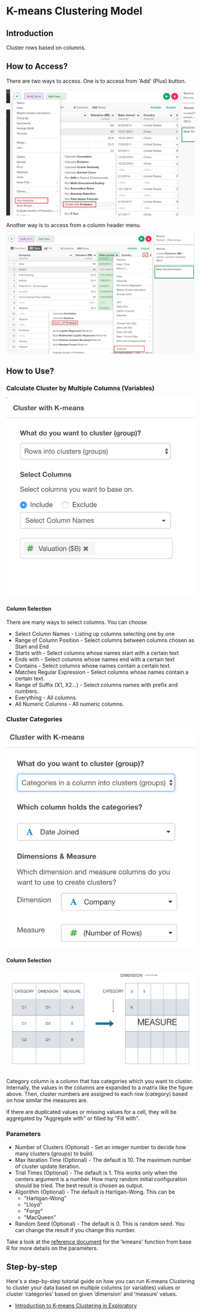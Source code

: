 # K-means Clustering Model

## Introduction

Cluster rows based on columns.

## How to Access?

There are two ways to access. One is to access from 'Add' (Plus) button.

![](images/kmeans_from_add.png)

Another way is to access from a column header menu.

![](images/kmeans_from_col.png)

## How to Use?

### Calculate Cluster by Multiple Columns (Variables)

![](images/kmeans_cols.png)

#### Column Selection

There are many ways to select columns. You can choose
* Select Column Names - Listing up columns selecting one by one
* Range of Column Position - Select columns between columns chosen as Start and End
* Starts with - Select columns whose names start with a certain text
* Ends with - Select columns whose names end with a certain text
* Contains - Select columns whose names contain a certain text.
* Matches Regular Expression - Select columns whose names contain a certain text.
* Range of Suffix (X1, X2...) - Select columns names with prefix and numbers.
* Everything - All columns.
* All Numeric Columns - All numeric columns.

### Cluster Categories

![](images/kmeans_skv.png)

#### Column Selection

![](images/skv_figures.png)

Category column is a column that has categories which you want to cluster. Internally, the values in the columns are expanded to a matrix like the figure above. Then, cluster numbers are assigned to each row (category) based on how similar the measures are.

If there are duplicated values or missing values for a cell, they will be aggregated by "Aggregate with" or filled by "Fill with".

### Parameters

* Number of Clusters (Optional) - Set an integer number to decide how many clusters (groups) to build.
* Max Iteration Time (Optional) - The default is 10. The maximum number of cluster update iteration.
* Trial Times (Optional) - The default is 1. This works only when the centers argument is a number. How many random initial configuration should be tried. The best result is chosen as output.
* Algorithm (Optional) - The default is Hartigan-Wong. This can be
  * "Hartigan-Wong"
  * "Lloyd"
  * "Forgy"
  * "MacQueen"
* Random Seed (Optional) - The default is 0. This is random seed. You can change the result if you change this number.

Take a look at the [reference document](https://stat.ethz.ch/R-manual/R-devel/library/stats/html/kmeans.html) for the 'kmeans' function from base R for more details on the parameters.

## Step-by-step

Here's a step-by-step tutorial guide on how you can run K-means Clustering to cluster your data based on multiple columns (or variables) values or cluster ‘categories’ based on given ‘dimension’ and ‘measure’ values.

* [Introduction to K-means Clustering in Exploratory](https://blog.exploratory.io/introduction-to-k-means-clustering-in-exploratory-8352650f1185)
